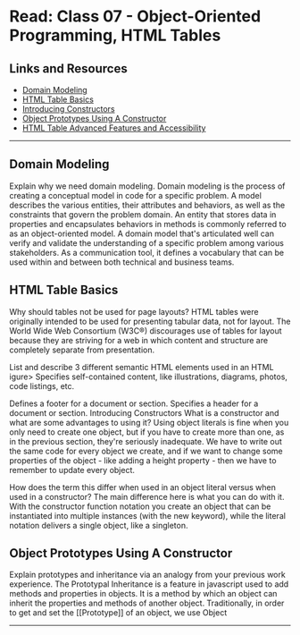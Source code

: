 # Read: Class 07 - Object-Oriented Programming, HTML Tables

## Links and Resources

- [Domain Modeling](https://github.com/codefellows/domain_modeling#domain-modeling)
- [HTML Table Basics](https://developer.mozilla.org/en-US/docs/Learn/HTML/Tables/Basics)
- [Introducing Constructors](https://developer.mozilla.org/en-US/docs/Learn/JavaScript/Objects/Basics#introducing_constructors)
- [Object Prototypes Using A Constructor](https://ui.dev/beginners-guide-to-javascript-prototype)
- [HTML Table Advanced Features and Accessibility](https://developer.mozilla.org/en-US/docs/Learn/HTML/Tables/Advanced)

<hr>

## Domain Modeling

Explain why we need domain modeling. Domain modeling is the process of creating a conceptual model in code for a specific problem. A model describes the various entities, their attributes and behaviors, as well as the constraints that govern the problem domain. An entity that stores data in properties and encapsulates behaviors in methods is commonly referred to as an object-oriented model. A domain model that's articulated well can verify and validate the understanding of a specific problem among various stakeholders. As a communication tool, it defines a vocabulary that can be used within and between both technical and business teams.

## HTML Table Basics

Why should tables not be used for page layouts? HTML tables were originally intended to be used for presenting tabular data, not for layout. The World Wide Web Consortium (W3C®) discourages use of tables for layout because they are striving for a web in which content and structure are completely separate from presentation.

List and describe 3 different semantic HTML elements used in an HTML igure> Specifies self-contained content, like illustrations, diagrams, photos, code listings, etc.

Defines a footer for a document or section. Specifies a header for a document or section.
Introducing Constructors
What is a constructor and what are some advantages to using it? Using object literals is fine when you only need to create one object, but if you have to create more than one, as in the previous section, they're seriously inadequate. We have to write out the same code for every object we create, and if we want to change some properties of the object - like adding a height property - then we have to remember to update every object.

How does the term this differ when used in an object literal versus when used in a constructor? The main difference here is what you can do with it. With the constructor function notation you create an object that can be instantiated into multiple instances (with the new keyword), while the literal notation delivers a single object, like a singleton.

## Object Prototypes Using A Constructor

Explain prototypes and inheritance via an analogy from your previous work experience. The Prototypal Inheritance is a feature in javascript used to add methods and properties in objects. It is a method by which an object can inherit the properties and methods of another object. Traditionally, in order to get and set the [[Prototype]] of an object, we use Object

<hr>
